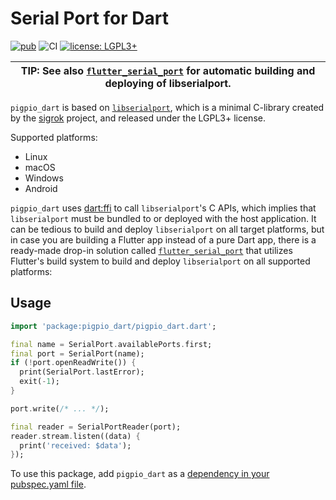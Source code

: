 # Serial Port for Dart

[![pub](https://img.shields.io/pub/v/pigpio_dart.svg)](https://pub.dev/packages/pigpio_dart)
![CI](https://github.com/jpnurmi/pigpio_dart/workflows/CI/badge.svg)
[![license: LGPL3+](https://img.shields.io/badge/license-LGPL3+-magenta.svg)](https://opensource.org/licenses/LGPL-3.0)

| **TIP:** See also [`flutter_serial_port`](https://github.com/jpnurmi/flutter_serial_port) for automatic building and deploying of libserialport. |
| --- |

`pigpio_dart` is based on [`libserialport`](https://sigrok.org/wiki/Libserialport),
which is a minimal C-library created by the [sigrok](https://sigrok.org/) project, and
released under the LGPL3+ license. 

Supported platforms:
- Linux
- macOS
- Windows
- Android

`pigpio_dart` uses [dart:ffi](https://dart.dev/guides/libraries/c-interop) to call
`libserialport`'s C APIs, which implies that `libserialport` must be bundled to or deployed
with the host application. It can be tedious to build and deploy `libserialport` on all target
platforms, but in case you are building a Flutter app instead of a pure Dart app, there is
a ready-made drop-in solution called [`flutter_serial_port`](https://github.com/jpnurmi/flutter_serial_port)
that utilizes Flutter's build system to build and deploy `libserialport` on all supported platforms:

## Usage

```dart
import 'package:pigpio_dart/pigpio_dart.dart';

final name = SerialPort.availablePorts.first;
final port = SerialPort(name);
if (!port.openReadWrite()) {
  print(SerialPort.lastError);
  exit(-1);
}

port.write(/* ... */);

final reader = SerialPortReader(port);
reader.stream.listen((data) {
  print('received: $data');
});
```

To use this package, add `pigpio_dart` as a [dependency in your pubspec.yaml file](https://dart.dev/tools/pub/dependencies).
